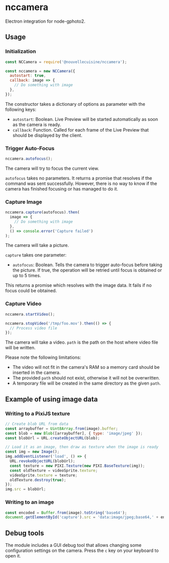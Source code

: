 # nccamera

Electron integration for node-gphoto2.

## Usage

### Initialization

```javascript
const NCCamera = require('@nouvellecuisine/nccamera');

const nccamera = new NCCamera({
  autostart: true,
  callback: image => {
    // Do something with image
  },
});
```

The constructor takes a dictionary of options as parameter with the following keys:

- `autostart`: Boolean. Live Preview will be started automatically as soon as
  the camera is ready.
- `callback`: Function. Called for each frame of the Live Preview that should
  be displayed by the client.

### Trigger Auto-Focus

```javascript
nccamera.autofocus();
```

The camera will try to focus the current view.

`autofocus` takes no parameters. It returns a promise that resolves if
the command was sent successfully. However, there is no way to know
if the camera has finished focusing or has managed to do it.

### Capture Image

```javascript
nccamera.capture(autofocus).then(
  image => {
    // Do something with image
  },
  () => console.error('Capture failed')
);
```

The camera will take a picture.

`capture` takes one parameter:

- `autofocus`: Boolean. Tells the camera to trigger auto-focus before taking the
  picture. If true, the operation will be retried until focus is obtained or up to
  5 times.

This returns a promise which resolves with the image data. It fails if no focus
could be obtained.

### Capture Video

```javascript
nccamera.startVideo();

nccamera.stopVideo('/tmp/foo.mov').then(() => {
  // Process video file
});
```

The camera will take a video. `path` is the path on the host where video file will
be written.

Please note the following limitations:

- The video will not fit in the camera's RAM so a memory card should be inserted in
  the camera.
- The provided `path` should not exist, otherwise it will not be overwritten.
- A temporary file will be created in the same directory as the given `path`.

## Example of using image data

### Writing to a PixiJS texture

```javascript
// Create blob URL from data
const arraybuffer = Uint8Array.from(image).buffer;
const blob = new Blob([arraybuffer], { type: 'image/jpeg' });
const blobUrl = URL.createObjectURL(blob);

// Load it as an image, then draw as texture when the image is ready
const img = new Image();
img.addEventListener('load', () => {
  URL.revokeObjectURL(blobUrl);
  const texture = new PIXI.Texture(new PIXI.BaseTexture(img));
  const oldTexture = videoSprite.texture;
  videoSprite.texture = texture;
  oldTexture.destroy(true);
});
img.src = blobUrl;
```

### Writing to an image

```javascript
const encoded = Buffer.from(image).toString('base64');
document.getElementById('capture').src = 'data:image/jpeg;base64,' + encoded;
```

## Debug tools

The module includes a GUI debug tool that allows changing some configuration
settings on the camera. Press the `c` key on your keyboard to open it.
